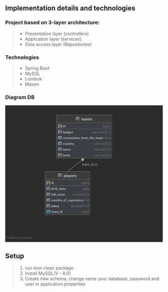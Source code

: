 
## Implementation details and technologies

### Project based on 3-layer architecture:
>- Presentation layer (controllers)
>- Application layer (services)
>- Data access layer (Repositories)

### Technologies
>- Spring Boot
>- MySQL
>- Lombok
>- Maven

### Diagram DB
![drawing](src/main/resources/dbDiagram.png)

## Setup
>1. run mvn clean package
>2. Install MySQL(V - 8.0)
>3. Create new schema, change name your database, password and user in application.properties